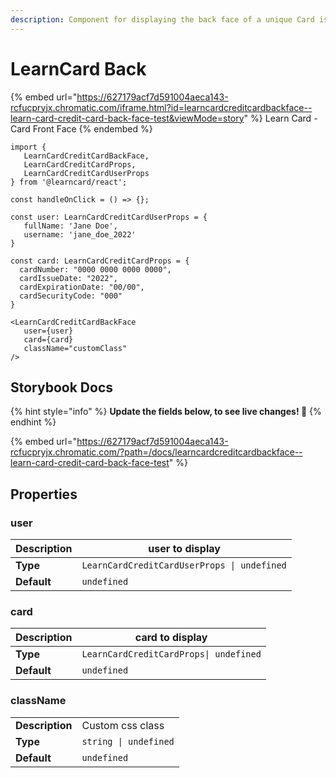 ```yaml
---
description: Component for displaying the back face of a unique Card issued to a user
---
```


# LearnCard Back

{% embed url="https://627179acf7d591004aeca143-rcfucpryjx.chromatic.com/iframe.html?id=learncardcreditcardbackface--learn-card-credit-card-back-face-test&viewMode=story" %}
Learn Card - Card Front Face
{% endembed %}

```tsx
import { 
   LearnCardCreditCardBackFace, 
   LearnCardCreditCardProps, 
   LearnCardCreditCardUserProps 
} from '@learncard/react';

const handleOnClick = () => {};

const user: LearnCardCreditCardUserProps = {
   fullName: 'Jane Doe',
   username: 'jane_doe_2022'
}

const card: LearnCardCreditCardProps = {
  cardNumber: "0000 0000 0000 0000",
  cardIssueDate: "2022",
  cardExpirationDate: "00/00",
  cardSecurityCode: "000"
}

<LearnCardCreditCardBackFace
   user={user}
   card={card}
   className="customClass"
/>
```

## Storybook Docs

{% hint style="info" %}
**Update the fields below, to see live changes! 🚀**
{% endhint %}

{% embed url="https://627179acf7d591004aeca143-rcfucpryjx.chromatic.com/?path=/docs/learncardcreditcardbackface--learn-card-credit-card-back-face-test" %}



## Properties

### user

| **Description** | user to display                             |
| --------------- | ------------------------------------------- |
| **Type**        | `LearnCardCreditCardUserProps \| undefined` |
| **Default**     | `undefined`                                 |

### card

| **Description** | card to display                        |
| --------------- | -------------------------------------- |
| **Type**        | `LearnCardCreditCardProps\| undefined` |
| **Default**     | `undefined`                            |

### className

|                 |                       |
| --------------- | --------------------- |
| **Description** | Custom css class      |
| **Type**        | `string \| undefined` |
| **Default**     | `undefined`           |





